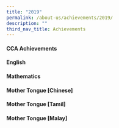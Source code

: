 ```yaml
---
title: "2019"
permalink: /about-us/achievements/2019/
description: ""
third_nav_title: Achievements
---
```

#### CCA Achievements

#### English

#### Mathematics

#### Mother Tongue [Chinese]

#### Mother Tongue [Tamil]

#### Mother Tongue [Malay]
